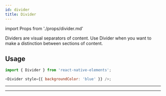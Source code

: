 ```yaml
---
id: divider
title: Divider
---
```


import Props from './props/divider.md'

Dividers are visual separators of content. Use Divider when you want to make a
distinction between sections of content.

## Usage

```js
import { Divider } from 'react-native-elements';

<Divider style={{ backgroundColor: 'blue' }} />;
```

---

<Props />

---
